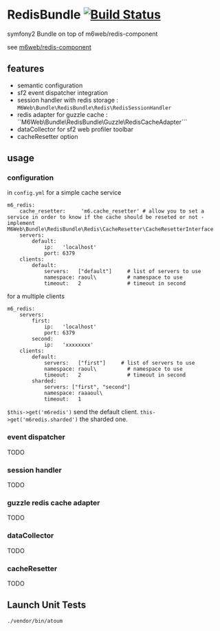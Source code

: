 # RedisBundle [![Build Status](https://travis-ci.org/M6Web/RedisBundle.png?branch=master)](https://travis-ci.org/M6Web/RedisBundle)

symfony2 Bundle on top of m6web/redis-component

see [m6web/redis-component](https://github.com/M6Web/Redis)

## features

* semantic configuration
* sf2 event dispatcher integration
* session handler with redis storage : ```M6Web\Bundle\RedisBundle\Redis\RedisSessionHandler```
* redis adapter for guzzle cache : ``M6Web\Bundle\RedisBundle\Guzzle\RedisCacheAdapter```
* dataCollector for sf2 web profiler toolbar
* cacheResetter option


## usage

### configuration

in ```config.yml``` for a simple cache service

```
m6_redis:
    cache_resetter:     'm6.cache_resetter' # allow you to set a service in order to know if the cache should be reseted or not - implement M6Web\Bundle\RedisBundle\Redis\CacheResetter\CacheResetterInterface
    servers:
        default:
            ip:   'localhost'
            port: 6379
    clients:
        default:
            servers:   ["default"]     # list of servers to use
            namespace: raoul\          # namespace to use
            timeout:   2               # timeout in second
```

for a multiple clients

```
m6_redis:
    servers:
        first:
            ip:   'localhost'
            port: 6379
        second:
            ip:   'xxxxxxxx'
    clients:
        default:
            servers:   ["first"]     # list of servers to use
            namespace: raoul\          # namespace to use
            timeout:   2               # timeout in second
        sharded:
            servers: ["first", "second"]
            namespace: raaaoul\
            timeout:   1
```

```$this->get('m6redis')``` send the default client. ```this->get('m6redis.sharded')``` the sharded one.

### event dispatcher

TODO

### session handler

TODO

### guzzle redis cache adapter

TODO

### dataCollector

TODO

### cacheResetter

TODO

## Launch Unit Tests

```shell
./vendor/bin/atoum
```
